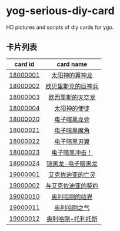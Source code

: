# yog-serious-diy-card
HD pictures and scripts of diy cards for ygo.

## 卡片列表
card id | card name
:------:|:---------:
[18000001](script/c18000001.lua) | [太阳神的翼神龙](HD/18000001.jpg)
[18000002](script/c18000002.lua) | [欧贝里斯克的巨神兵](HD/18000002.jpg)
[18000003](script/c18000003.lua) | [欧西里斯的天空龙](HD/18000003.jpg)
[18000004](script/c18000004.lua) | [太阳神的使徒](HD/18000004.jpg)
[18000020](script/c18000020.lua) | [电子暗黑龙骨](HD/18000020.jpg)
[18000021](script/c18000021.lua) | [电子暗黑魔角](HD/18000021.jpg)
[18000022](script/c18000022.lua) | [电子暗黑刃翼](HD/18000022.jpg)
[18000023](script/c18000023.lua) | [电子暗黑冲击！](HD/18000023.jpg)
[18000024](script/c18000024.lua) | [铠黑龙-电子暗黑龙](HD/18000024.jpg)
[19000001](script/c19000001.lua) | [艾克佐迪亚的亡灵](HD/19000001.jpg)
[19000002](script/c19000002.lua) | [与艾克佐迪亚的契约](HD/19000002.jpg)
[19000010](script/c19000010.lua) | [奥利哈刚的结界](HD/19000010.jpg)
[19000011](script/c19000011.lua) | [奥利哈刚之气](HD/19000011.jpg)
[19000012](script/c19000012.lua) | [奥利哈刚-托利托斯](HD/19000012.jpg)